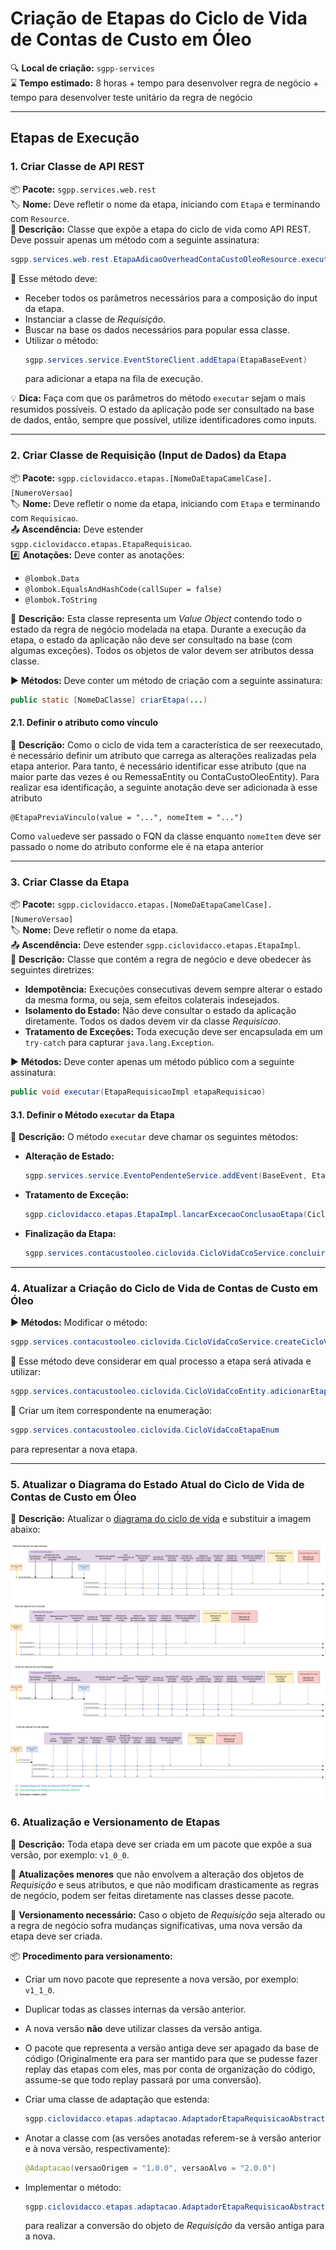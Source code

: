 # Criação de Etapas do Ciclo de Vida de Contas de Custo em Óleo

🔍️ **Local de criação:** `sgpp-services`  
⌛️ **Tempo estimado:** 8 horas + tempo para desenvolver regra de negócio + tempo para desenvolver teste unitário da regra de negócio

---

## Etapas de Execução

### 1. Criar Classe de API REST

📦️ **Pacote:** `sgpp.services.web.rest`  
🏷️ **Nome:** Deve refletir o nome da etapa, iniciando com `Etapa` e terminando com `Resource`.  
📄 **Descrição:** Classe que expõe a etapa do ciclo de vida como API REST. Deve possuir apenas um método com a seguinte assinatura:

```java
sgpp.services.web.rest.EtapaAdicaoOverheadContaCustoOleoResource.executar(...)
```

🔹 Esse método deve:
- Receber todos os parâmetros necessários para a composição do input da etapa.
- Instanciar a classe de _Requisição_.
- Buscar na base os dados necessários para popular essa classe.
- Utilizar o método:
  ```java
  sgpp.services.service.EventStoreClient.addEtapa(EtapaBaseEvent)
  ```
  para adicionar a etapa na fila de execução.

💡 **Dica:** Faça com que os parâmetros do método `executar` sejam o mais resumidos possíveis. O estado da aplicação pode ser consultado na base de dados, então, sempre que possível, utilize identificadores como inputs.

---

### 2. Criar Classe de Requisição (Input de Dados) da Etapa

📦️ **Pacote:** `sgpp.ciclovidacco.etapas.[NomeDaEtapaCamelCase].[NumeroVersao]`  
🏷️ **Nome:** Deve refletir o nome da etapa, iniciando com `Etapa` e terminando com `Requisicao`.  
📤️ **Ascendência:** Deve estender `sgpp.ciclovidacco.etapas.EtapaRequisicao`.  
#️⃣ **Anotações:** Deve conter as anotações:
  - `@lombok.Data`
  - `@lombok.EqualsAndHashCode(callSuper = false)`
  - `@lombok.ToString`
  
📄 **Descrição:** Esta classe representa um _Value Object_ contendo todo o estado da regra de negócio modelada na etapa. Durante a execução da etapa, o estado da aplicação não deve ser consultado na base (com algumas exceções). Todos os objetos de valor devem ser atributos dessa classe.

▶️ **Métodos:** Deve conter um método de criação com a seguinte assinatura:

```java
public static [NomeDaClasse] criarEtapa(...)
```

#### 2.1. Definir o atributo como vínculo
📄 **Descrição:** Como o ciclo de vida tem a característica de ser reexecutado, é necessário definir um atributo que carrega as alterações realizadas pela etapa anterior. Para tanto, é necessário identificar esse atributo (que na maior parte das vezes é ou RemessaEntity ou ContaCustoOleoEntity).
Para realizar esa identificação, a seguinte anotação deve ser adicionada à esse atributo
```
@EtapaPreviaVinculo(value = "...", nomeItem = "...")
```
Como `value`deve ser passado o FQN da classe enquanto `nomeItem` deve ser passado o nome do atributo conforme ele é na etapa anterior

---

### 3. Criar Classe da Etapa

📦️ **Pacote:** `sgpp.ciclovidacco.etapas.[NomeDaEtapaCamelCase].[NumeroVersao]`  
🏷️ **Nome:** Deve refletir o nome da etapa.  
📤️ **Ascendência:** Deve estender `sgpp.ciclovidacco.etapas.EtapaImpl`.  
📄 **Descrição:** Classe que contém a regra de negócio e deve obedecer às seguintes diretrizes:
- **Idempotência:** Execuções consecutivas devem sempre alterar o estado da mesma forma, ou seja, sem efeitos colaterais indesejados.
- **Isolamento do Estado:** Não deve consultar o estado da aplicação diretamente. Todos os dados devem vir da classe _Requisicao_.
- **Tratamento de Exceções:** Toda execução deve ser encapsulada em um `try-catch` para capturar `java.lang.Exception`.

▶️ **Métodos:** Deve conter apenas um método público com a seguinte assinatura:

```java
public void executar(EtapaRequisicaoImpl etapaRequisicao)
```

#### 3.1. Definir o Método `executar` da Etapa

📄 **Descrição:** O método `executar` deve chamar os seguintes métodos:

- **Alteração de Estado:**
  ```java
  sgpp.services.service.EventoPendenteService.addEvent(BaseEvent, EtapaRequisicao)
  ```
  
- **Tratamento de Exceção:**
  ```java
  sgpp.ciclovidacco.etapas.EtapaImpl.lancarExcecaoConclusaoEtapa(CicloVidaCcoService, EtapaRequisicaoImpl, Exception)
  ```
  
- **Finalização da Etapa:**
  ```java
  sgpp.services.contacustooleo.ciclovida.CicloVidaCcoService.concluirEtapa(EtapaBaseEvent)
  ```

---

### 4. Atualizar a Criação do Ciclo de Vida de Contas de Custo em Óleo

▶️ **Métodos:** Modificar o método:

```java
sgpp.services.contacustooleo.ciclovida.CicloVidaCcoService.createCicloVidaDefault(FaseRemessaEnum, String, boolean iniciadoEmFaseRecursiva)
```

🔹 Esse método deve considerar em qual processo a etapa será ativada e utilizar:

```java
sgpp.services.contacustooleo.ciclovida.CicloVidaCcoEntity.adicionarEtapaNoFim(CicloVidaCcoEtapaEnum, CicloVidaCcoEtapaVersaoLogicaEnum, CicloVidaCcoEtapaVersaoRequisicaoEnum)
```

🔹 Criar um item correspondente na enumeração:

```java
sgpp.services.contacustooleo.ciclovida.CicloVidaCcoEtapaEnum
```

para representar a nova etapa.

---

### 5. Atualizar o Diagrama do Estado Atual do Ciclo de Vida de Contas de Custo em Óleo

📄 **Descrição:** Atualizar o [diagrama do ciclo de vida](img/etapas_ciclo_vida.drawio) e substituir a imagem abaixo:

![Etapas](img/etapas_ciclo_vida_v4.png)

### 6. Atualização e Versionamento de Etapas

📄 **Descrição:** Toda etapa deve ser criada em um pacote que expõe a sua versão, por exemplo: `v1_0_0`.

🔹 **Atualizações menores** que não envolvem a alteração dos objetos de _Requisição_ e seus atributos, e que não modificam drasticamente as regras de negócio, podem ser feitas diretamente nas classes desse pacote.

🔹 **Versionamento necessário:** Caso o objeto de _Requisição_ seja alterado ou a regra de negócio sofra mudanças significativas, uma nova versão da etapa deve ser criada.

📦 **Procedimento para versionamento:**
- Criar um novo pacote que represente a nova versão, por exemplo: `v1_1_0`.
- Duplicar todas as classes internas da versão anterior.
- A nova versão **não** deve utilizar classes da versão antiga.
- O pacote que representa a versão antiga deve ser apagado da base de código (Originalmente era para ser mantido para que se pudesse fazer replay das etapas com eles, mas por conta de organização do código, assume-se que todo replay passará por uma conversão).
- Criar uma classe de adaptação que estenda:

  ```java
  sgpp.ciclovidacco.etapas.adaptacao.AdaptadorEtapaRequisicaoAbstract<ORIGEM, ALVO>
  ```

- Anotar a classe com (as versões anotadas referem-se à versão anterior e à nova versão, respectivamente):
  ```java
  @Adaptacao(versaoOrigem = "1.0.0", versaoAlvo = "2.0.0")
  ```
- Implementar o método:
  ```java
  sgpp.ciclovidacco.etapas.adaptacao.AdaptadorEtapaRequisicaoAbstract.converter(ORIGEM)
  ```
  para realizar a conversão do objeto de _Requisição_ da versão antiga para a nova.

